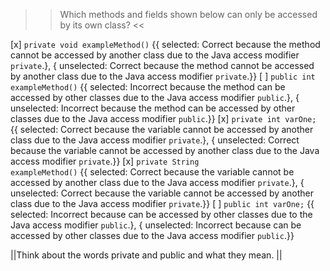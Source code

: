 >>Which methods and fields shown below can only be accessed by its own class? <<

[x] <code>private void exampleMethod()</code> {{ selected: Correct because the method cannot be accessed by another class due to the Java access modifier <code>private</code>.}, { unselected: Correct because the method cannot be accessed by another class due to the Java access modifier <code>private</code>.}}
[ ] <code>public int exampleMethod()</code> {{ selected: Incorrect because the method can be accessed by other classes due to the Java access modifier <code>public</code>.}, { unselected: Incorrect because the method can be accessed by other classes due to the Java access modifier <code>public</code>.}}
[x] <code>private int varOne;</code> {{ selected: Correct because the variable cannot be accessed by another class due to the Java access modifier <code>private</code>.}, { unselected: Correct because the variable cannot be accessed by another class due to the Java access modifier <code>private</code>.}}
[x] <code>private String exampleMethod()</code> {{ selected: Correct because the variable cannot be accessed by another class due to the Java access modifier <code>private</code>.}, { unselected: Correct because the variable cannot be accessed by another class due to the Java access modifier <code>private</code>.}}
[ ] <code>public int varOne;</code> {{ selected: Incorrect because can be accessed by other classes due to the Java access modifier <code>public</code>.}, { unselected: Incorrect because can be accessed by other classes due to the Java access modifier <code>public</code>.}}

||Think about the words private and public and what they mean. ||
